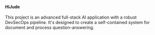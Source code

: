 #### HiJude
This project is an advanced full-stack AI application with a robust DevSecOps pipeline. 
It's designed to create a self-contained system for document and process question-answering.
